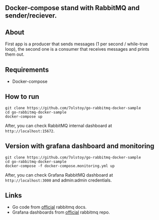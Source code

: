 Docker-compose stand with RabbitMQ and sender/reciever.
---
## About
First app is a producer that sends messages (1 per second / while-true loop), the second one is a consumer that receives messages and prints them out.

## Requirements
* Docker-compose

## How to run
```
git clone https://github.com/7olstoy/go-rabbitmq-docker-sample
cd go-rabbitmq-docker-sample
docker-compose up
```
After, you can check RabbitMQ internal dashboard at ```http://localhost:15672```.

## Version with grafana dashboard and monitoring
```
git clone https://github.com/7olstoy/go-rabbitmq-docker-sample
cd go-rabbitmq-docker-sample
docker-compose -f docker-compose.monitoring.yml up
```
After, you can check Grafana RabbitMQ dashboard at ```http://localhost:3000``` and admin:admin credentials. 

## Links
* Go code from [official](https://www.rabbitmq.com/tutorials/tutorial-one-go.html) rabbitmq docs.
* Grafana dashboards from [official](https://github.com/rabbitmq/rabbitmq-server/tree/master/deps/rabbitmq_prometheus/docker/grafana) rabbitmq repo.
